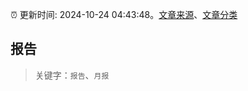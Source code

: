 :alarm_clock: 更新时间: 2024-10-24 04:43:48。[文章来源](/README.md)、[文章分类](/TAGS.md)

## 报告


> 关键字：`报告`、`月报`



